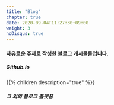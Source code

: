 ```yaml
---
title: "Blog"
chapter: true
date: 2020-09-04T11:27:30+09:00
weight: 3
noDisqus: true
---
```

#### 자유로운 주제로 작성한 블로그 게시물들입니다.

##### Github.io
{{% children description="true" %}}

##### 그 외의 블로그 플랫폼